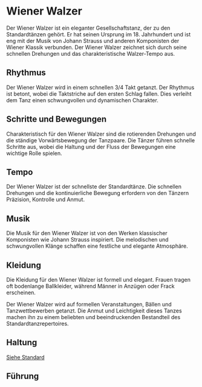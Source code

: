 # Wiener Walzer

Der Wiener Walzer ist ein eleganter Gesellschaftstanz, der zu den Standardtänzen gehört. Er hat seinen Ursprung im 18. Jahrhundert und ist eng mit der Musik von Johann Strauss und anderen Komponisten der Wiener Klassik verbunden. Der Wiener Walzer zeichnet sich durch seine schnellen Drehungen und das charakteristische Walzer-Tempo aus.

## Rhythmus

Der Wiener Walzer wird in einem schnellen 3/4 Takt getanzt. Der Rhythmus ist betont, wobei die Taktstriche auf den ersten Schlag fallen. Dies verleiht dem Tanz einen schwungvollen und dynamischen Charakter.

## Schritte und Bewegungen

Charakteristisch für den Wiener Walzer sind die rotierenden Drehungen und die ständige Vorwärtsbewegung der Tanzpaare. Die Tänzer führen schnelle Schritte aus, wobei die Haltung und der Fluss der Bewegungen eine wichtige Rolle spielen.

## Tempo

Der Wiener Walzer ist der schnellste der Standardtänze. Die schnellen Drehungen und die kontinuierliche Bewegung erfordern von den Tänzern Präzision, Kontrolle und Anmut.

## Musik

Die Musik für den Wiener Walzer ist von den Werken klassischer Komponisten wie Johann Strauss inspiriert. Die melodischen und schwungvollen Klänge schaffen eine festliche und elegante Atmosphäre.

## Kleidung

Die Kleidung für den Wiener Walzer ist formell und elegant. Frauen tragen oft bodenlange Ballkleider, während Männer in Anzügen oder Frack erscheinen.

Der Wiener Walzer wird auf formellen Veranstaltungen, Bällen und Tanzwettbewerben getanzt. Die Anmut und Leichtigkeit dieses Tanzes machen ihn zu einem beliebten und beeindruckenden Bestandteil des Standardtanzrepertoires.

## Haltung

[Siehe Standard](../index.md#haltung)

## Führung
